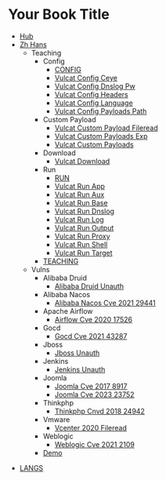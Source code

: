 # Your Book Title

- [Hub](hub/README.md)
- [Zh Hans](zh-hans/README.md)
  - Teaching
    - Config
      * [CONFIG](zh-hans/teaching/config/CONFIG.md)
      * [Vulcat Config Ceye](zh-hans/teaching/config/vulcat-config-ceye.md)
      * [Vulcat Config Dnslog Pw](zh-hans/teaching/config/vulcat-config-dnslog-pw.md)
      * [Vulcat Config Headers](zh-hans/teaching/config/vulcat-config-headers.md)
      * [Vulcat Config Language](zh-hans/teaching/config/vulcat-config-language.md)
      * [Vulcat Config Payloads Path](zh-hans/teaching/config/vulcat-config-payloads-path.md)
    - Custom Payload
      * [Vulcat Custom Payload Fileread](zh-hans/teaching/custom-payload/vulcat-custom-payload-fileread.md)
      * [Vulcat Custom Payloads Exp](zh-hans/teaching/custom-payload/vulcat-custom-payloads-exp.md)
      * [Vulcat Custom Payloads](zh-hans/teaching/custom-payload/vulcat-custom-payloads.md)
    - Download
      * [Vulcat Download](zh-hans/teaching/download/vulcat-download.md)
    - Run
      * [RUN](zh-hans/teaching/run/RUN.md)
      * [Vulcat Run App](zh-hans/teaching/run/vulcat-run-app.md)
      * [Vulcat Run Aux](zh-hans/teaching/run/vulcat-run-aux.md)
      * [Vulcat Run Base](zh-hans/teaching/run/vulcat-run-base.md)
      * [Vulcat Run Dnslog](zh-hans/teaching/run/vulcat-run-dnslog.md)
      * [Vulcat Run Log](zh-hans/teaching/run/vulcat-run-log.md)
      * [Vulcat Run Output](zh-hans/teaching/run/vulcat-run-output.md)
      * [Vulcat Run Proxy](zh-hans/teaching/run/vulcat-run-proxy.md)
      * [Vulcat Run Shell](zh-hans/teaching/run/vulcat-run-shell.md)
      * [Vulcat Run Target](zh-hans/teaching/run/vulcat-run-target.md)
    * [TEACHING](zh-hans/teaching/TEACHING.md)
  - Vulns
    - Alibaba Druid
      * [Alibaba Druid Unauth](zh-hans/vulns/alibaba-druid/alibaba-druid-unauth.md)
    - Alibaba Nacos
      * [Alibaba Nacos Cve 2021 29441](zh-hans/vulns/alibaba-nacos/alibaba-nacos-cve-2021-29441.md)
    - Apache Airflow
      * [Airflow Cve 2020 17526](zh-hans/vulns/apache-airflow/airflow-cve-2020-17526.md)
    - Gocd
      * [Gocd Cve 2021 43287](zh-hans/vulns/gocd/gocd-cve-2021-43287.md)
    - Jboss
      * [Jboss Unauth](zh-hans/vulns/jboss/jboss-unauth.md)
    - Jenkins
      * [Jenkins Unauth](zh-hans/vulns/jenkins/jenkins-unauth.md)
    - Joomla
      * [Joomla Cve 2017 8917](zh-hans/vulns/joomla/joomla-cve-2017-8917.md)
      * [Joomla Cve 2023 23752](zh-hans/vulns/joomla/joomla-cve-2023-23752.md)
    - Thinkphp
      * [Thinkphp Cnvd 2018 24942](zh-hans/vulns/thinkphp/thinkphp-cnvd-2018-24942.md)
    - Vmware
      * [Vcenter 2020 Fileread](zh-hans/vulns/vmware/vcenter-2020-fileread.md)
    - Weblogic
      * [Weblogic Cve 2021 2109](zh-hans/vulns/weblogic/weblogic-cve-2021-2109.md)
    * [Demo](zh-hans/vulns/demo.md)
* [LANGS](LANGS.md)
